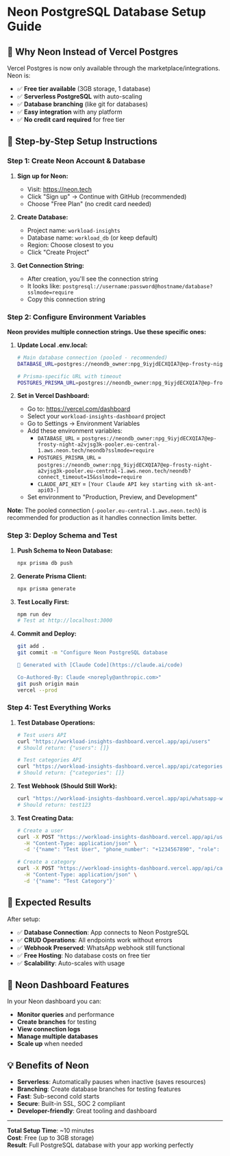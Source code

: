 # Neon PostgreSQL Database Setup Guide

## 🎯 Why Neon Instead of Vercel Postgres

Vercel Postgres is now only available through the marketplace/integrations. Neon is:
- ✅ **Free tier available** (3GB storage, 1 database)
- ✅ **Serverless PostgreSQL** with auto-scaling
- ✅ **Database branching** (like git for databases)
- ✅ **Easy integration** with any platform
- ✅ **No credit card required** for free tier

## 🚀 Step-by-Step Setup Instructions

### Step 1: Create Neon Account & Database

1. **Sign up for Neon:**
   - Visit: https://neon.tech
   - Click "Sign up" → Continue with GitHub (recommended)
   - Choose "Free Plan" (no credit card needed)

2. **Create Database:**
   - Project name: `workload-insights`
   - Database name: `workload_db` (or keep default)
   - Region: Choose closest to you
   - Click "Create Project"

3. **Get Connection String:**
   - After creation, you'll see the connection string
   - It looks like: `postgresql://username:password@hostname/database?sslmode=require`
   - Copy this connection string

### Step 2: Configure Environment Variables

**Neon provides multiple connection strings. Use these specific ones:**

1. **Update Local .env.local:**
   ```bash
   # Main database connection (pooled - recommended)
   DATABASE_URL=postgres://neondb_owner:npg_9iyjdECXQIA7@ep-frosty-night-a2vjsg3k-pooler.eu-central-1.aws.neon.tech/neondb?sslmode=require
   
   # Prisma-specific URL with timeout
   POSTGRES_PRISMA_URL=postgres://neondb_owner:npg_9iyjdECXQIA7@ep-frosty-night-a2vjsg3k-pooler.eu-central-1.aws.neon.tech/neondb?connect_timeout=15&sslmode=require
   ```

2. **Set in Vercel Dashboard:**
   - Go to: https://vercel.com/dashboard  
   - Select your `workload-insights-dashboard` project
   - Go to Settings → Environment Variables
   - Add these environment variables:
     - `DATABASE_URL` = `postgres://neondb_owner:npg_9iyjdECXQIA7@ep-frosty-night-a2vjsg3k-pooler.eu-central-1.aws.neon.tech/neondb?sslmode=require`
     - `POSTGRES_PRISMA_URL` = `postgres://neondb_owner:npg_9iyjdECXQIA7@ep-frosty-night-a2vjsg3k-pooler.eu-central-1.aws.neon.tech/neondb?connect_timeout=15&sslmode=require`
     - `CLAUDE_API_KEY` = `[Your Claude API key starting with sk-ant-api03-]`
   - Set environment to "Production, Preview, and Development"

**Note:** The pooled connection (`-pooler.eu-central-1.aws.neon.tech`) is recommended for production as it handles connection limits better.

### Step 3: Deploy Schema and Test

1. **Push Schema to Neon Database:**
   ```bash
   npx prisma db push
   ```

2. **Generate Prisma Client:**
   ```bash
   npx prisma generate
   ```

3. **Test Locally First:**
   ```bash
   npm run dev
   # Test at http://localhost:3000
   ```

4. **Commit and Deploy:**
   ```bash
   git add .
   git commit -m "Configure Neon PostgreSQL database

   🚀 Generated with [Claude Code](https://claude.ai/code)

   Co-Authored-By: Claude <noreply@anthropic.com>"
   git push origin main
   vercel --prod
   ```

### Step 4: Test Everything Works

1. **Test Database Operations:**
   ```bash
   # Test users API
   curl "https://workload-insights-dashboard.vercel.app/api/users"
   # Should return: {"users": []}

   # Test categories API  
   curl "https://workload-insights-dashboard.vercel.app/api/categories"
   # Should return: {"categories": []}
   ```

2. **Test Webhook (Should Still Work):**
   ```bash
   curl "https://workload-insights-dashboard.vercel.app/api/whatsapp-webhook?hub.mode=subscribe&hub.verify_token=my_verify_token_123&hub.challenge=test123"
   # Should return: test123
   ```

3. **Test Creating Data:**
   ```bash
   # Create a user
   curl -X POST "https://workload-insights-dashboard.vercel.app/api/users" \
     -H "Content-Type: application/json" \
     -d '{"name": "Test User", "phone_number": "+1234567890", "role": "staff"}'

   # Create a category
   curl -X POST "https://workload-insights-dashboard.vercel.app/api/categories" \
     -H "Content-Type: application/json" \
     -d '{"name": "Test Category"}'
   ```

## 🎯 Expected Results

After setup:
- ✅ **Database Connection**: App connects to Neon PostgreSQL
- ✅ **CRUD Operations**: All endpoints work without errors
- ✅ **Webhook Preserved**: WhatsApp webhook still functional
- ✅ **Free Hosting**: No database costs on free tier
- ✅ **Scalability**: Auto-scales with usage

## 🔧 Neon Dashboard Features

In your Neon dashboard you can:
- **Monitor queries** and performance
- **Create branches** for testing
- **View connection logs**
- **Manage multiple databases**
- **Scale up** when needed

## 💡 Benefits of Neon

- **Serverless**: Automatically pauses when inactive (saves resources)
- **Branching**: Create database branches for testing features
- **Fast**: Sub-second cold starts
- **Secure**: Built-in SSL, SOC 2 compliant
- **Developer-friendly**: Great tooling and dashboard

---
**Total Setup Time**: ~10 minutes  
**Cost**: Free (up to 3GB storage)  
**Result**: Full PostgreSQL database with your app working perfectly